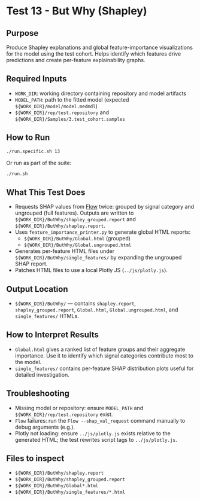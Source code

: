 # Test 13 - But Why (Shapley)

## Purpose

Produce Shapley explanations and global feature-importance visualizations for the model using the test cohort. Helps identify which features drive predictions and create per-feature explainability graphs.

## Required Inputs

- `WORK_DIR`: working directory containing repository and model artifacts
- `MODEL_PATH`: path to the fitted model (expected `${WORK_DIR}/model/model.medmdl`)
- `${WORK_DIR}/rep/test.repository` and `${WORK_DIR}/Samples/3.test_cohort.samples`

## How to Run
```bash
./run.specific.sh 13
```
Or run as part of the suite:
```bash
./run.sh
```

## What This Test Does

- Requests SHAP values from [Flow](../../../../Infrastructure%20C%20Library/05.PostProcessors%20Practical%20Guide/ButWhy%20Practical%20Guide.md) twice: grouped by signal category and ungrouped (full features). Outputs are written to `${WORK_DIR}/ButWhy/shapley_grouped.report` and `${WORK_DIR}/ButWhy/shapley.report`.
- Uses `feature_importance_printer.py` to generate global HTML reports:
    - `${WORK_DIR}/ButWhy/Global.html` (grouped)
    - `${WORK_DIR}/ButWhy/Global.ungrouped.html`
- Generates per-feature HTML files under `${WORK_DIR}/ButWhy/single_features/` by expanding the ungrouped SHAP report.
- Patches HTML files to use a local Plotly JS (`../js/plotly.js`).

## Output Location

- `${WORK_DIR}/ButWhy/` — contains `shapley.report`, `shapley_grouped.report`, `Global.html`, `Global.ungrouped.html`, and `single_features/` HTMLs.

## How to Interpret Results

- `Global.html` gives a ranked list of feature groups and their aggregate importance. Use it to identify which signal categories contribute most to the model.
- `single_features/` contains per-feature SHAP distribution plots useful for detailed investigation.

## Troubleshooting

- Missing model or repository: ensure `MODEL_PATH` and `${WORK_DIR}/rep/test.repository` exist.
- `Flow` failures: run the `Flow --shap_val_request` command manually to debug arguments (e.g.).
- Plotly not loading: ensure `../js/plotly.js` exists relative to the generated HTML; the test rewrites script tags to `../js/plotly.js`.

## Files to inspect

- `${WORK_DIR}/ButWhy/shapley.report`
- `${WORK_DIR}/ButWhy/shapley_grouped.report`
- `${WORK_DIR}/ButWhy/Global*.html`
- `${WORK_DIR}/ButWhy/single_features/*.html`
